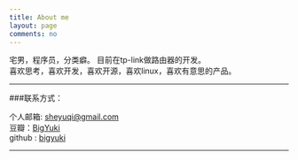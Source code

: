 ```yaml
---
title: About me
layout: page
comments: no
---
```


宅男，程序员，分类癖。
目前在tp-link做路由器的开发。	
喜欢思考，喜欢开发，喜欢开源，喜欢linux，喜欢有意思的产品。	  	

----

###联系方式：        

个人邮箱: [sheyuqi@gmail.com](mailto:sheyuqi@gmail.com)     
豆瓣：[BigYuki](http://www.douban.com/people/38775542/)    
github : [bigyuki](https://github.com/bigyuki)        


----


